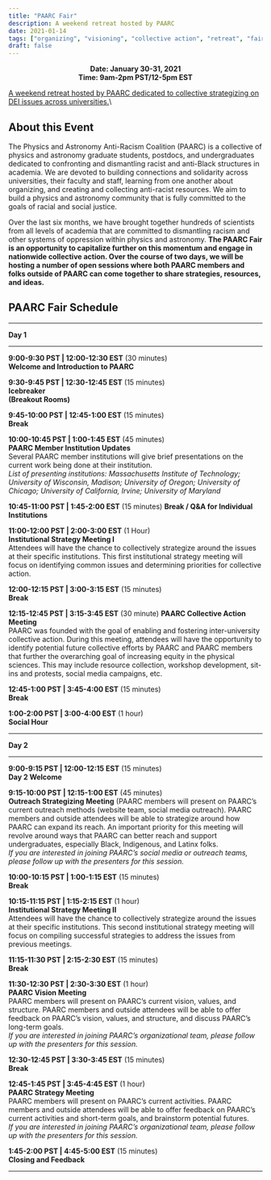 ```yaml
---
title: "PAARC Fair"
description: A weekend retreat hosted by PAARC
date: 2021-01-14
tags: ["organizing", "visioning", "collective action", "retreat", "fair"]
draft: false
---
```


**<div align="center">Date: January 30-31, 2021</div>**
**<div align="center">Time: 9am-2pm PST/12-5pm EST</div>**

[A weekend retreat hosted by PAARC dedicated to collective strategizing on DEI issues across universities.](https://www.eventbrite.com/e/120489771149/)\

About this Event
--------
The Physics and Astronomy Anti-Racism Coalition (PAARC) is a collective of physics and astronomy graduate students, postdocs, and undergraduates dedicated to confronting and dismantling racist and anti-Black structures in academia. We are devoted to building connections and solidarity across universities, their faculty and staff, learning from one another about organizing, and creating and collecting anti-racist resources. We aim to build a physics and astronomy community that is fully committed to the goals of racial and social justice.

Over the last six months, we have brought together hundreds of scientists from all levels of academia that are committed to dismantling racism and other systems of oppression within physics and astronomy. **The PAARC Fair is an opportunity to capitalize further on this momentum and engage in nationwide collective action. Over the course of two days, we will be hosting a number of open sessions where both PAARC members and folks outside of PAARC can come together to share strategies, resources, and ideas.**

PAARC Fair Schedule
-------------

-------------

**Day 1**

--------------
 **9:00-9:30 PST | 12:00-12:30 EST** (30 minutes)\
 **Welcome and Introduction to PAARC**

**9:30-9:45 PST | 12:30-12:45 EST** (15 minutes)\
**Icebreaker<br>(Breakout Rooms)**

**9:45-10:00 PST | 12:45-1:00 EST** (15 minutes)\
**Break**

**10:00-10:45 PST | 1:00-1:45 EST** (45 minutes)\
**PAARC Member Institution Updates**\
Several PAARC member institutions will give brief presentations on the current work being done at their institution.\
*List of presenting institutions: Massachusetts Institute of Technology; University of Wisconsin, Madison; University of Oregon; University of Chicago; University of California, Irvine; University of Maryland*

**10:45-11:00 PST | 1:45-2:00 EST** (15 minutes)
**Break / Q&A for Individual Institutions**

**11:00-12:00 PST | 2:00-3:00 EST** (1 Hour)\
**Institutional Strategy Meeting I**\
Attendees will have the chance to collectively strategize around the issues at their specific institutions. This first institutional strategy meeting will focus on identifying common issues and determining priorities for collective action.

**12:00-12:15 PST | 3:00-3:15 EST** (15 minutes)\
**Break**

**12:15-12:45 PST | 3:15-3:45 EST** (30 minute)
**PAARC Collective Action Meeting**\
PAARC was founded with the goal of enabling and fostering inter-university collective action. During this meeting, attendees will have the opportunity to identify potential future collective efforts by PAARC and PAARC members that further the overarching goal of increasing equity in the physical sciences. This may include resource collection, workshop development, sit-ins and protests, social media campaigns, etc.

**12:45-1:00 PST | 3:45-4:00 EST** (15 minutes)\
**Break**

**1:00-2:00 PST | 3:00-4:00 EST** (1 hour)\
**Social Hour**

----------

**Day 2**

--------------
**9:00-9:15 PST | 12:00-12:15 EST** (15 minutes)\
**Day 2 Welcome**

**9:15-10:00 PST | 12:15-1:00 EST** (45 minutes)\
**Outreach Strategizing Meeting** (PAARC members will present on PAARC’s current outreach methods (website team, social media outreach). PAARC members and outside attendees will be able to strategize around how PAARC can expand its reach. An important priority for this meeting will revolve around ways that PAARC can better reach and support undergraduates, especially Black, Indigenous, and Latinx folks.\
*If you are interested in joining PAARC’s social media or outreach teams, please follow up with the presenters for this session.*

**10:00-10:15 PST | 1:00-1:15 EST** (15 minutes)\
**Break**

**10:15-11:15 PST | 1:15-2:15 EST** (1 hour)\
**Institutional Strategy Meeting II**\
Attendees will have the chance to collectively strategize around the issues at their specific institutions. This second institutional strategy meeting will focus on compiling successful strategies to address the issues from previous meetings.

**11:15-11:30 PST | 2:15-2:30 EST** (15 minutes)\
**Break**

**11:30-12:30 PST | 2:30-3:30 EST** (1 hour)\
**PAARC Vision Meeting**\
PAARC members will present on PAARC’s current vision, values, and structure. PAARC members and outside attendees will be able to offer feedback on PAARC’s vision, values, and structure, and discuss PAARC’s long-term goals.\
*If you are interested in joining PAARC’s organizational team, please follow up with the presenters for this session.*

**12:30-12:45 PST | 3:30-3:45 EST** (15 minutes)\
**Break**

**12:45-1:45 PST | 3:45-4:45 EST** (1 hour)\
**PAARC Strategy Meeting**\
PAARC members will present on PAARC’s current activities. PAARC members and outside attendees will be able to offer feedback on PAARC’s current activities and short-term goals, and brainstorm potential futures.\
*If you are interested in joining PAARC’s organizational team, please follow up with the presenters for this session.*

**1:45-2:00 PST | 4:45-5:00 EST** (15 minutes)\
**Closing and Feedback**

----------
